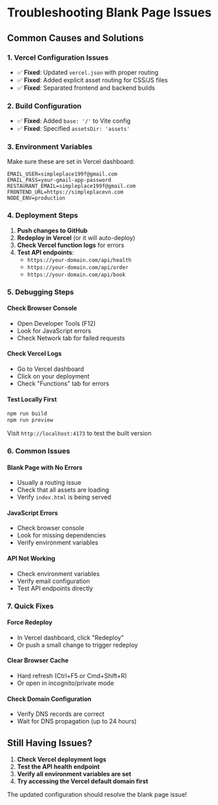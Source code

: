 # Troubleshooting Blank Page Issues

## Common Causes and Solutions

### 1. **Vercel Configuration Issues**
- ✅ **Fixed**: Updated `vercel.json` with proper routing
- ✅ **Fixed**: Added explicit asset routing for CSS/JS files
- ✅ **Fixed**: Separated frontend and backend builds

### 2. **Build Configuration**
- ✅ **Fixed**: Added `base: '/'` to Vite config
- ✅ **Fixed**: Specified `assetsDir: 'assets'`

### 3. **Environment Variables**
Make sure these are set in Vercel dashboard:
```
EMAIL_USER=simpleplace199f@gmail.com
EMAIL_PASS=your-gmail-app-password
RESTAURANT_EMAIL=simpleplace199f@gmail.com
FRONTEND_URL=https://simpleplacevn.com
NODE_ENV=production
```

### 4. **Deployment Steps**
1. **Push changes to GitHub**
2. **Redeploy in Vercel** (or it will auto-deploy)
3. **Check Vercel function logs** for errors
4. **Test API endpoints**:
   - `https://your-domain.com/api/health`
   - `https://your-domain.com/api/order`
   - `https://your-domain.com/api/book`

### 5. **Debugging Steps**

#### Check Browser Console
- Open Developer Tools (F12)
- Look for JavaScript errors
- Check Network tab for failed requests

#### Check Vercel Logs
- Go to Vercel dashboard
- Click on your deployment
- Check "Functions" tab for errors

#### Test Locally First
```bash
npm run build
npm run preview
```
Visit `http://localhost:4173` to test the built version

### 6. **Common Issues**

#### Blank Page with No Errors
- Usually a routing issue
- Check that all assets are loading
- Verify `index.html` is being served

#### JavaScript Errors
- Check browser console
- Look for missing dependencies
- Verify environment variables

#### API Not Working
- Check environment variables
- Verify email configuration
- Test API endpoints directly

### 7. **Quick Fixes**

#### Force Redeploy
- In Vercel dashboard, click "Redeploy"
- Or push a small change to trigger redeploy

#### Clear Browser Cache
- Hard refresh (Ctrl+F5 or Cmd+Shift+R)
- Or open in incognito/private mode

#### Check Domain Configuration
- Verify DNS records are correct
- Wait for DNS propagation (up to 24 hours)

## Still Having Issues?

1. **Check Vercel deployment logs**
2. **Test the API health endpoint**
3. **Verify all environment variables are set**
4. **Try accessing the Vercel default domain first**

The updated configuration should resolve the blank page issue!
